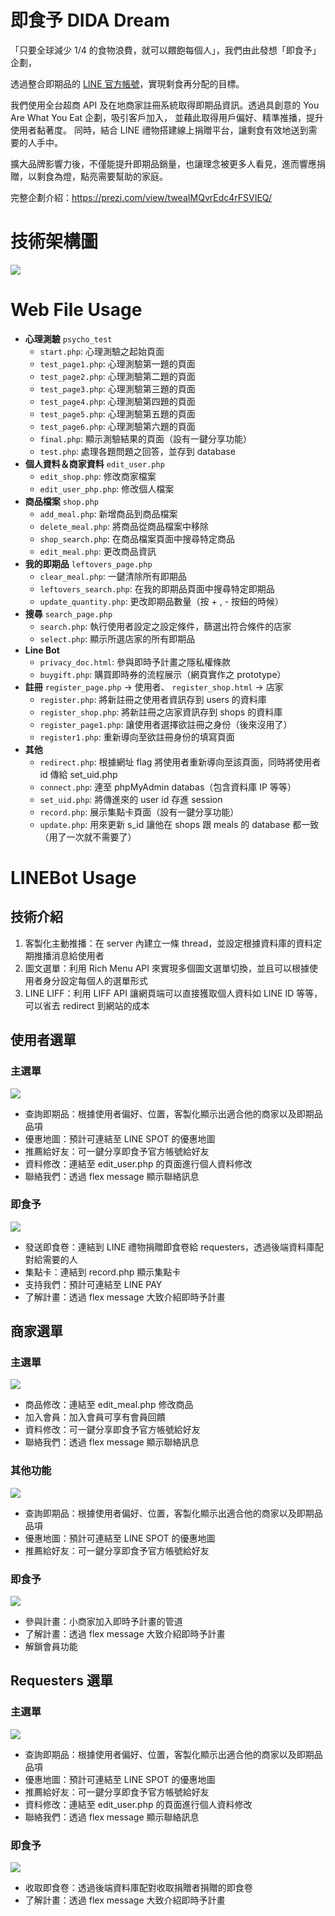 # 即食予 DIDA Dream

「只要全球減少 1/4 的食物浪費，就可以餵飽每個人」，我們由此發想「即食予」企劃，

透過整合即期品的 [LINE 官方帳號](https://page.line.me/?accountId=195dceee)，實現剩食再分配的目標。

我們使用全台超商 API 及在地商家註冊系統取得即期品資訊。透過具創意的 You Are What You Eat 企劃，吸引客戶加入，
並藉此取得用戶偏好、精準推播，提升使用者黏著度。
同時，結合 LINE 禮物搭建線上捐贈平台，讓剩食有效地送到需要的人手中。

擴大品牌影響力後，不僅能提升即期品銷量，也讓理念被更多人看見，進而響應捐贈，以剩食為燈，點亮需要幫助的家庭。

完整企劃介紹：https://prezi.com/view/tweaIMQvrEdc4rFSVIEQ/

# 技術架構圖
![](https://i.imgur.com/oWAvGFq.png)

# Web File Usage

- **心理測驗** `psycho_test`
    - `start.php`: 心理測驗之起始頁面
    - `test_page1.php`: 心理測驗第一題的頁面
    - `test_page2.php`: 心理測驗第二題的頁面
    - `test_page3.php`: 心理測驗第三題的頁面
    - `test_page4.php`: 心理測驗第四題的頁面
    - `test_page5.php`: 心理測驗第五題的頁面
    - `test_page6.php`: 心理測驗第六題的頁面
    - `final.php`: 顯示測驗結果的頁面（設有一鍵分享功能）
    - `test.php`: 處理各題問題之回答，並存到 database
- **個人資料＆商家資料** `edit_user.php`
    - `edit_shop.php`: 修改商家檔案
    - `edit_user_php.php`: 修改個人檔案
- **商品檔案** `shop.php`
    - `add_meal.php`: 新增商品到商品檔案
    - `delete_meal.php`: 將商品從商品檔案中移除
    - `shop_search.php`: 在商品檔案頁面中搜尋特定商品
    - `edit_meal.php`: 更改商品資訊
- **我的即期品** `leftovers_page.php`
    - `clear_meal.php`:  一鍵清除所有即期品
    - `leftovers_search.php`: 在我的即期品頁面中搜尋特定即期品
    - `update_quantity.php`: 更改即期品數量（按 + , - 按鈕的時候）
- **搜尋** `search_page.php`
    - `search.php`: 執行使用者設定之設定條件，篩選出符合條件的店家
    - `select.php`: 顯示所選店家的所有即期品
- **Line Bot**
    - `privacy_doc.html`: 參與即時予計畫之隱私權條款
    - `buygift.php`: 購買即時券的流程展示（網頁實作之 prototype）
- **註冊** `register_page.php` → 使用者、 `register_shop.html` → 店家
    - `register.php`: 將新註冊之使用者資訊存到 users 的資料庫
    - `register_shop.php`: 將新註冊之店家資訊存到 shops 的資料庫
    - `register_page1.php`: 讓使用者選擇欲註冊之身份（後來沒用了）
    - `register1.php`: 重新導向至欲註冊身份的填寫頁面
- **其他**
    - `redirect.php`: 根據網址 flag 將使用者重新導向至該頁面，同時將使用者 id 傳給 set_uid.php
    - `connect.php`: 連至 phpMyAdmin databas（包含資料庫 IP 等等）
    - `set_uid.php`: 將傳進來的 user id 存進 session
    - `record.php`: 展示集點卡頁面（設有一鍵分享功能）
    - `update.php`: 用來更新 s_id 讓他在 shops 跟 meals 的 database 都一致（用了一次就不需要了）

# LINEBot Usage
## 技術介紹
1. 客製化主動推播：在 server 內建立一條 thread，並設定根據資料庫的資料定期推播消息給使用者
2. 圖文選單：利用 Rich Menu API 來實現多個圖文選單切換，並且可以根據使用者身分設定每個人的選單形式
3. LINE LIFF：利用 LIFF API 讓網頁端可以直接獲取個人資料如 LINE ID 等等，可以省去 redirect 到網站的成本

## 使用者選單
### 主選單
![](https://i.imgur.com/2RUxQmj.png)
- 查詢即期品：根據使用者偏好、位置，客製化顯示出適合他的商家以及即期品品項
- 優惠地圖：預計可連結至 LINE SPOT 的優惠地圖
- 推薦給好友：可一鍵分享即食予官方帳號給好友
- 資料修改：連結至 edit_user.php 的頁面進行個人資料修改
- 聯絡我們：透過 flex message 顯示聯絡訊息
### 即食予
![](https://i.imgur.com/CtNq6bJ.png)
- 發送即食卷：連結到 LINE 禮物捐贈即食卷給 requesters，透過後端資料庫配對給需要的人
- 集點卡：連結到 record.php 顯示集點卡
- 支持我們：預計可連結至 LINE PAY
- 了解計畫：透過 flex message 大致介紹即時予計畫

## 商家選單
### 主選單
![](https://i.imgur.com/TIQKDbO.png)
- 商品修改：連結至 edit_meal.php 修改商品
- 加入會員：加入會員可享有會員回饋
- 資料修改：可一鍵分享即食予官方帳號給好友
- 聯絡我們：透過 flex message 顯示聯絡訊息
### 其他功能
![](https://i.imgur.com/YBdDWdv.png)
- 查詢即期品：根據使用者偏好、位置，客製化顯示出適合他的商家以及即期品品項
- 優惠地圖：預計可連結至 LINE SPOT 的優惠地圖
- 推薦給好友：可一鍵分享即食予官方帳號給好友
### 即食予
![](https://i.imgur.com/MASRRCL.png)
- 參與計畫：小商家加入即時予計畫的管道
- 了解計畫：透過 flex message 大致介紹即時予計畫
- 解鎖會員功能

## Requesters 選單
### 主選單
![](https://i.imgur.com/2RUxQmj.png)
- 查詢即期品：根據使用者偏好、位置，客製化顯示出適合他的商家以及即期品品項
- 優惠地圖：預計可連結至 LINE SPOT 的優惠地圖
- 推薦給好友：可一鍵分享即食予官方帳號給好友
- 資料修改：連結至 edit_user.php 的頁面進行個人資料修改
- 聯絡我們：透過 flex message 顯示聯絡訊息
### 即食予
![](https://i.imgur.com/B9kwZfw.png)
- 收取即食卷：透過後端資料庫配對收取捐贈者捐贈的即食卷
- 了解計畫：透過 flex message 大致介紹即時予計畫
